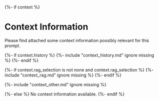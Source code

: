 {%- if context %}

# Context Information
Please find attached some context information possibly relevant for this prompt.

{%- if context.history %}
{%- include "context_history.md" ignore missing %}
{%- endif %}

{%- if context.rag_selection is not none and context.rag_selection %}
{%- include "context_rag.md" ignore missing %}
{%- endif %}

{%- include "context_other.md" ignore missing %}

{%- else %}
No context information available.
{%- endif %}